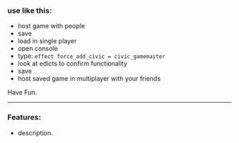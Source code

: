 ### use like this:
- host game with people
- save
- load in single player
- open console
- type: `effect force_add_civic = civic_gamemaster`
- look at edicts to confirm functionality
- save
- host saved game in multiplayer with your friends

Have Fun.

---

### Features:
- description.
